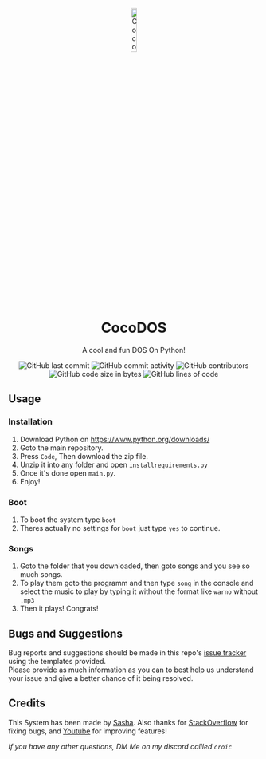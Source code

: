 
<p align="center">
<img src="https://cdn-icons-png.flaticon.com/512/1475/1475932.png" alt="CocoDOS-logo" width="15%"/>
</p>

<h1 align="center">CocoDOS</h1>
<p align="center">A cool and fun DOS On Python!</p>

<div align="center">
    <img src="https://img.shields.io/github/last-commit/ccroic/CocoDOS" alt="GitHub last commit"/>
    <img src="https://img.shields.io/github/commit-activity/w/ccroic/CocoDOS" alt="GitHub commit activity"/>
    <img src="https://img.shields.io/github/contributors/ccroic/CocoDOS" alt="GitHub contributors"/>
    <br>
    <img src="https://img.shields.io/github/languages/code-size/ccroic/CocoDOS" alt="GitHub code size in bytes"/>
    <img src="https://tokei.rs/b1/github/ccroic/CocoDOS" alt="GitHub lines of code"/>
</div>

## Usage

### Installation
1. Download Python on https://www.python.org/downloads/
2. Goto the main repository.
3. Press `Code`, Then download the zip file.
4. Unzip it into any folder and open `installrequirements.py`
5. Once it's done open `main.py`. 
6. Enjoy!

### Boot
1. To boot the system type `boot`
2. Theres actually no settings for `boot` just type `yes` to continue.

### Songs
1. Goto the folder that you downloaded, then goto songs and you see so much songs.
2. To play them goto the programm and then type `song` in the console and select the music to play by typing it without the format like `warno` without `.mp3`
3. Then it plays! Congrats!

## Bugs and Suggestions
Bug reports and suggestions should be made in this repo's [issue tracker](https://github.com/ccroic/CocoDOS/issues) using the templates provided.  
Please provide as much information as you can to best help us understand your issue and give a better chance of it being resolved.

## Credits
This System has been made by [Sasha](https://github.com/ccroic). Also thanks for [StackOverflow](https://stackoverflow.com/) for fixing bugs, and [Youtube](https://youtu.be/) for improving features!

*If you have any other questions, DM Me on my discord callled `croic`*

